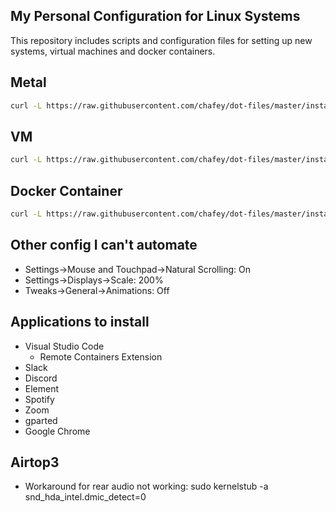 ## My Personal Configuration for Linux Systems

This repository includes scripts and configuration files for setting up
new systems, virtual machines and docker containers.

## Metal
```bash
curl -L https://raw.githubusercontent.com/chafey/dot-files/master/install.sh | bash
```

## VM
```bash
curl -L https://raw.githubusercontent.com/chafey/dot-files/master/install-vm.sh | bash
```

## Docker Container
```bash
curl -L https://raw.githubusercontent.com/chafey/dot-files/master/install-docker.sh | bash
```

## Other config I can't automate

* Settings->Mouse and Touchpad->Natural Scrolling: On
* Settings->Displays->Scale: 200%
* Tweaks->General->Animations: Off

## Applications to install

* Visual Studio Code
  * Remote Containers Extension
* Slack
* Discord
* Element
* Spotify
* Zoom
* gparted
* Google Chrome

## Airtop3 
* Workaround for rear audio not working: sudo kernelstub -a snd_hda_intel.dmic_detect=0